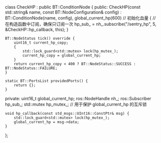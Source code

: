 class CheckHP : public BT::ConditionNode
{
public:
    CheckHP(const std::string& name, const BT::NodeConfiguration& config)
        : BT::ConditionNode(name, config), global_current_hp(600) // 初始化血量
    {
        // 在构造函数中订阅，确保只订阅一次
        hp_sub_ = nh_.subscribe("/sentry_hp", 5, &CheckHP::hp_callback, this);
    }

    BT::NodeStatus tick() override {
        uint16_t current_hp_copy;
        {
            std::lock_guard<std::mutex> lock(hp_mutex_);
            current_hp_copy = global_current_hp;
        }
        return current_hp_copy < 400 ? BT::NodeStatus::SUCCESS : BT::NodeStatus::FAILURE;
    }

    static BT::PortsList providedPorts() {
        return {};
    }

private:
    uint16_t global_current_hp;
    ros::NodeHandle nh_;
    ros::Subscriber hp_sub_;
    std::mutex hp_mutex_; // 用于保护 global_current_hp 的互斥锁

    void hp_callback(const std_msgs::UInt16::ConstPtr& msg) {
        std::lock_guard<std::mutex> lock(hp_mutex_);
        global_current_hp = msg->data;
    }
};
